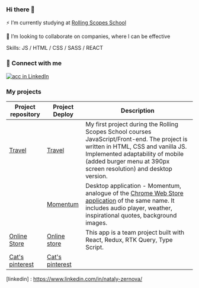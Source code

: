 ### Hi there 👋

⚡ I’m currently studying at [Rolling Scopes School](https://github.com/rolling-scopes-school)

🔭 I’m looking to collaborate on companies, where I can be effective

Skills: JS / HTML / CSS / SASS / REACT

### 🤝 Connect with me
[<img alt="acc in LinkedIn" src="https://img.shields.io/badge/linkedin-0077B5.svg?&style=for-the-badge&logo=linkedin&logoColor=white" />]([linkedin])


### My projects
| Project repository   |Project Deploy  | Description |
| ----------- | ----------- | ----------- |
| [Travel](https://github.com/zena7/travel)| [Travel](https://rolling-scopes-school.github.io/zena7-JSFEPRESCHOOL2022Q2/travel/)       |My first project during the Rolling Scopes School courses JavaScript/Front-end. The project is written in HTML, CSS and vanilla JS.  Implemented adaptability of mobile (added burger menu at 390px screen resolution) and desktop version.
| | [Momentum](https://teal-lamington-6f0e45.netlify.app) |Desktop application - Momentum, analogue of the [Chrome Web Store application](https://chrome.google.com/webstore/detail/momentum/laookkfknpbbblfpciffpaejjkokdgca) of the same name. It includes audio player, weather, inspirational quotes, background images.
|[Online Store](https://github.com/zena7/online-store)|[Online store](https://zena-mishamgla-onlinestore.netlify.app/)| This app is a team project built with React, Redux, RTK Query, Type Script.
|[Cat's pinterest](https://github.com/zena7/frontend-challenge)| [Cat's pinterest](https://deploy-preview-8--zena-cats.netlify.app/)|


[linkedin] : https://www.linkedin.com/in/nataly-zernova/
